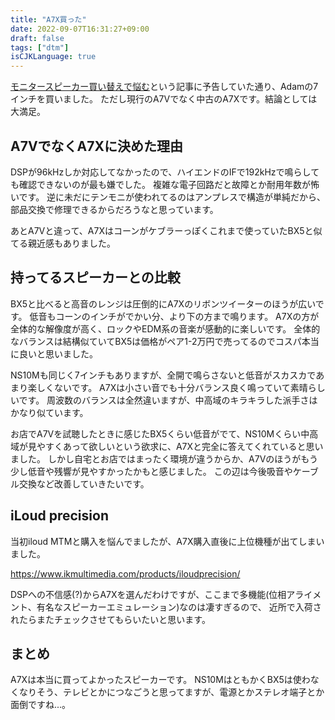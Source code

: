 ```yaml
---
title: "A7X買った"
date: 2022-09-07T16:31:27+09:00
draft: false
tags: ["dtm"]
isCJKLanguage: true
---
```


[モニタースピーカー買い替えで悩む](speaker_trial.md)という記事に予告していた通り、Adamの7インチを買いました。
ただし現行のA7Vでなく中古のA7Xです。結論としては大満足。

<!--more-->

## A7VでなくA7Xに決めた理由

DSPが96kHzしか対応してなかったので、ハイエンドのIFで192kHzで鳴らしても確認できないのが最も嫌でした。
複雑な電子回路だと故障とか耐用年数が怖いです。
逆に未だにテンモニが使われてるのはアンプレスで構造が単純だから、
部品交換で修理できるからだろうなと思っています。

あとA7Vと違って、A7Xはコーンがケブラーっぽくこれまで使っていたBX5と似てる親近感もありました。

## 持ってるスピーカーとの比較

BX5と比べると高音のレンジは圧倒的にA7Xのリボンツイーターのほうが広いです。
低音もコーンのインチがでかい分、より下の方まで鳴ります。
A7Xの方が全体的な解像度が高く、ロックやEDM系の音楽が感動的に楽しいです。
全体的なバランスは結構似ていてBX5は価格がペア1-2万円で売ってるのでコスパ本当に良いと思いました。

NS10Mも同じく7インチもありますが、全開で鳴らさないと低音がスカスカであまり楽しくないです。
A7Xは小さい音でも十分バランス良く鳴っていて素晴らしいです。
周波数のバランスは全然違いますが、中高域のキラキラした派手さはかなり似ています。

お店でA7Vを試聴したときに感じたBX5くらい低音がでて、NS10Mくらい中高域が見やすくあって欲しいという欲求に、A7Xと完全に答えてくれていると思いました。
しかし自宅とお店ではまったく環境が違うからか、A7Vのほうがもう少し低音や残響が見やすかったかもと感じました。
この辺は今後吸音やケーブル交換など改善していきたいです。

## iLoud precision

当初iloud MTMと購入を悩んでましたが、A7X購入直後に上位機種が出てしまいました。

https://www.ikmultimedia.com/products/iloudprecision/

DSPへの不信感(?)からA7Xを選んだわけですが、ここまで多機能(位相アライメント、有名なスピーカーエミュレーション)なのは凄すぎるので、
近所で入荷されたらまたチェックさせてもらいたいと思います。

## まとめ

A7Xは本当に買ってよかったスピーカーです。
NS10MはともかくBX5は使わなくなりそう、テレビとかにつなごうと思ってますが、電源とかステレオ端子とか面倒ですね...。
